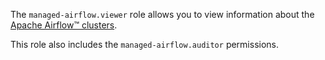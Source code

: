 The `managed-airflow.viewer` role allows you to view information about the [Apache Airflow™ clusters](../../managed-airflow/concepts/index.md#cluster).

This role also includes the `managed-airflow.auditor` permissions.
